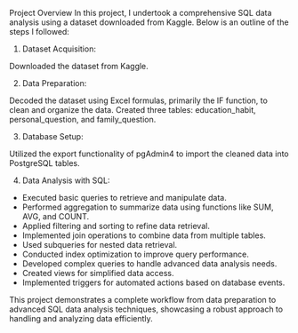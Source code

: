 Project Overview
In this project, I undertook a comprehensive SQL data analysis using a dataset downloaded from Kaggle. Below is an outline of the steps I followed:

1) Dataset Acquisition:

Downloaded the dataset from Kaggle.

2) Data Preparation:

Decoded the dataset using Excel formulas, primarily the IF function, to clean and organize the data.
Created three tables: education_habit, personal_question, and family_question.

3) Database Setup:

Utilized the export functionality of pgAdmin4 to import the cleaned data into PostgreSQL tables.

4) Data Analysis with SQL:

* Executed basic queries to retrieve and manipulate data.
* Performed aggregation to summarize data using functions like SUM, AVG, and COUNT.
* Applied filtering and sorting to refine data retrieval.
* Implemented join operations to combine data from multiple tables.
* Used subqueries for nested data retrieval.
* Conducted index optimization to improve query performance.
* Developed complex queries to handle advanced data analysis needs.
* Created views for simplified data access.
* Implemented triggers for automated actions based on database events.

This project demonstrates a complete workflow from data preparation to advanced SQL data analysis techniques, showcasing a robust approach to handling and analyzing data efficiently.
